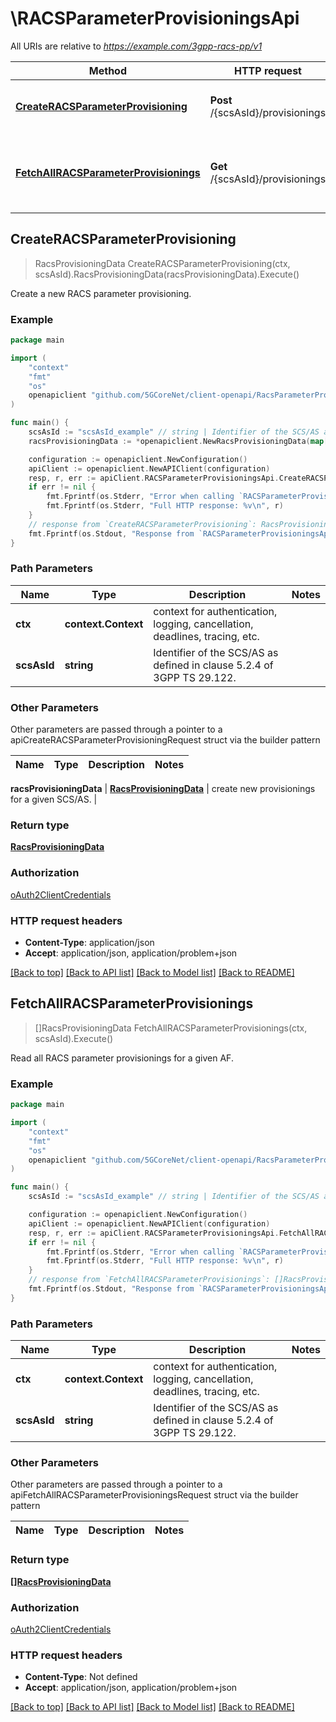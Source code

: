 # \RACSParameterProvisioningsApi

All URIs are relative to *https://example.com/3gpp-racs-pp/v1*

Method | HTTP request | Description
------------- | ------------- | -------------
[**CreateRACSParameterProvisioning**](RACSParameterProvisioningsApi.md#CreateRACSParameterProvisioning) | **Post** /{scsAsId}/provisionings | Create a new RACS parameter provisioning.
[**FetchAllRACSParameterProvisionings**](RACSParameterProvisioningsApi.md#FetchAllRACSParameterProvisionings) | **Get** /{scsAsId}/provisionings | Read all RACS parameter provisionings for a given AF.



## CreateRACSParameterProvisioning

> RacsProvisioningData CreateRACSParameterProvisioning(ctx, scsAsId).RacsProvisioningData(racsProvisioningData).Execute()

Create a new RACS parameter provisioning.

### Example

```go
package main

import (
    "context"
    "fmt"
    "os"
    openapiclient "github.com/5GCoreNet/client-openapi/RacsParameterProvisioning"
)

func main() {
    scsAsId := "scsAsId_example" // string | Identifier of the SCS/AS as defined in clause 5.2.4 of 3GPP TS 29.122.
    racsProvisioningData := *openapiclient.NewRacsProvisioningData(map[string]RacsConfiguration{"key": *openapiclient.NewRacsConfiguration("RacsId_example", []string{"ImeiTacs_example"})}) // RacsProvisioningData | create new provisionings for a given SCS/AS.

    configuration := openapiclient.NewConfiguration()
    apiClient := openapiclient.NewAPIClient(configuration)
    resp, r, err := apiClient.RACSParameterProvisioningsApi.CreateRACSParameterProvisioning(context.Background(), scsAsId).RacsProvisioningData(racsProvisioningData).Execute()
    if err != nil {
        fmt.Fprintf(os.Stderr, "Error when calling `RACSParameterProvisioningsApi.CreateRACSParameterProvisioning``: %v\n", err)
        fmt.Fprintf(os.Stderr, "Full HTTP response: %v\n", r)
    }
    // response from `CreateRACSParameterProvisioning`: RacsProvisioningData
    fmt.Fprintf(os.Stdout, "Response from `RACSParameterProvisioningsApi.CreateRACSParameterProvisioning`: %v\n", resp)
}
```

### Path Parameters


Name | Type | Description  | Notes
------------- | ------------- | ------------- | -------------
**ctx** | **context.Context** | context for authentication, logging, cancellation, deadlines, tracing, etc.
**scsAsId** | **string** | Identifier of the SCS/AS as defined in clause 5.2.4 of 3GPP TS 29.122. | 

### Other Parameters

Other parameters are passed through a pointer to a apiCreateRACSParameterProvisioningRequest struct via the builder pattern


Name | Type | Description  | Notes
------------- | ------------- | ------------- | -------------

 **racsProvisioningData** | [**RacsProvisioningData**](RacsProvisioningData.md) | create new provisionings for a given SCS/AS. | 

### Return type

[**RacsProvisioningData**](RacsProvisioningData.md)

### Authorization

[oAuth2ClientCredentials](../README.md#oAuth2ClientCredentials)

### HTTP request headers

- **Content-Type**: application/json
- **Accept**: application/json, application/problem+json

[[Back to top]](#) [[Back to API list]](../README.md#documentation-for-api-endpoints)
[[Back to Model list]](../README.md#documentation-for-models)
[[Back to README]](../README.md)


## FetchAllRACSParameterProvisionings

> []RacsProvisioningData FetchAllRACSParameterProvisionings(ctx, scsAsId).Execute()

Read all RACS parameter provisionings for a given AF.

### Example

```go
package main

import (
    "context"
    "fmt"
    "os"
    openapiclient "github.com/5GCoreNet/client-openapi/RacsParameterProvisioning"
)

func main() {
    scsAsId := "scsAsId_example" // string | Identifier of the SCS/AS as defined in clause 5.2.4 of 3GPP TS 29.122.

    configuration := openapiclient.NewConfiguration()
    apiClient := openapiclient.NewAPIClient(configuration)
    resp, r, err := apiClient.RACSParameterProvisioningsApi.FetchAllRACSParameterProvisionings(context.Background(), scsAsId).Execute()
    if err != nil {
        fmt.Fprintf(os.Stderr, "Error when calling `RACSParameterProvisioningsApi.FetchAllRACSParameterProvisionings``: %v\n", err)
        fmt.Fprintf(os.Stderr, "Full HTTP response: %v\n", r)
    }
    // response from `FetchAllRACSParameterProvisionings`: []RacsProvisioningData
    fmt.Fprintf(os.Stdout, "Response from `RACSParameterProvisioningsApi.FetchAllRACSParameterProvisionings`: %v\n", resp)
}
```

### Path Parameters


Name | Type | Description  | Notes
------------- | ------------- | ------------- | -------------
**ctx** | **context.Context** | context for authentication, logging, cancellation, deadlines, tracing, etc.
**scsAsId** | **string** | Identifier of the SCS/AS as defined in clause 5.2.4 of 3GPP TS 29.122. | 

### Other Parameters

Other parameters are passed through a pointer to a apiFetchAllRACSParameterProvisioningsRequest struct via the builder pattern


Name | Type | Description  | Notes
------------- | ------------- | ------------- | -------------


### Return type

[**[]RacsProvisioningData**](RacsProvisioningData.md)

### Authorization

[oAuth2ClientCredentials](../README.md#oAuth2ClientCredentials)

### HTTP request headers

- **Content-Type**: Not defined
- **Accept**: application/json, application/problem+json

[[Back to top]](#) [[Back to API list]](../README.md#documentation-for-api-endpoints)
[[Back to Model list]](../README.md#documentation-for-models)
[[Back to README]](../README.md)

